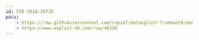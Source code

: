 ```yaml
---
id: CVE-2018-20735
pocs:
    - https://raw.githubusercontent.com/rapid7/metasploit-framework/master/modules/exploits/multi/misc/bmc_patrol_cmd_exec.rb
    - https://www.exploit-db.com/raw/46556
---
```


